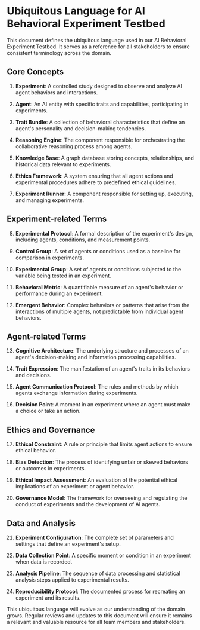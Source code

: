 # Ubiquitous Language for AI Behavioral Experiment Testbed

This document defines the ubiquitous language used in our AI Behavioral Experiment Testbed. It serves as a reference for all stakeholders to ensure consistent terminology across the domain.

## Core Concepts

1. **Experiment**: A controlled study designed to observe and analyze AI agent behaviors and interactions.

2. **Agent**: An AI entity with specific traits and capabilities, participating in experiments.

3. **Trait Bundle**: A collection of behavioral characteristics that define an agent's personality and decision-making tendencies.

4. **Reasoning Engine**: The component responsible for orchestrating the collaborative reasoning process among agents.

5. **Knowledge Base**: A graph database storing concepts, relationships, and historical data relevant to experiments.

6. **Ethics Framework**: A system ensuring that all agent actions and experimental procedures adhere to predefined ethical guidelines.

7. **Experiment Runner**: A component responsible for setting up, executing, and managing experiments.

## Experiment-related Terms

8. **Experimental Protocol**: A formal description of the experiment's design, including agents, conditions, and measurement points.

9. **Control Group**: A set of agents or conditions used as a baseline for comparison in experiments.

10. **Experimental Group**: A set of agents or conditions subjected to the variable being tested in an experiment.

11. **Behavioral Metric**: A quantifiable measure of an agent's behavior or performance during an experiment.

12. **Emergent Behavior**: Complex behaviors or patterns that arise from the interactions of multiple agents, not predictable from individual agent behaviors.

## Agent-related Terms

13. **Cognitive Architecture**: The underlying structure and processes of an agent's decision-making and information processing capabilities.

14. **Trait Expression**: The manifestation of an agent's traits in its behaviors and decisions.

15. **Agent Communication Protocol**: The rules and methods by which agents exchange information during experiments.

16. **Decision Point**: A moment in an experiment where an agent must make a choice or take an action.

## Ethics and Governance

17. **Ethical Constraint**: A rule or principle that limits agent actions to ensure ethical behavior.

18. **Bias Detection**: The process of identifying unfair or skewed behaviors or outcomes in experiments.

19. **Ethical Impact Assessment**: An evaluation of the potential ethical implications of an experiment or agent behavior.

20. **Governance Model**: The framework for overseeing and regulating the conduct of experiments and the development of AI agents.

## Data and Analysis

21. **Experiment Configuration**: The complete set of parameters and settings that define an experiment's setup.

22. **Data Collection Point**: A specific moment or condition in an experiment when data is recorded.

23. **Analysis Pipeline**: The sequence of data processing and statistical analysis steps applied to experimental results.

24. **Reproducibility Protocol**: The documented process for recreating an experiment and its results.

This ubiquitous language will evolve as our understanding of the domain grows. Regular reviews and updates to this document will ensure it remains a relevant and valuable resource for all team members and stakeholders.
